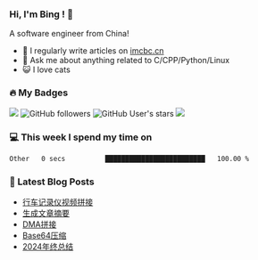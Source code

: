 ### Hi, I'm Bing ! 👋

A software engineer from China! 

- 📝 I regularly write articles on [imcbc.cn](https://imcbc.cn)
- 💬 Ask me about anything related to C/CPP/Python/Linux
- 😺 I love cats

### 🔥 My Badges

![](https://komarev.com/ghpvc/?username=caibingcheng)
![GitHub followers](https://img.shields.io/github/followers/caibingcheng)
![GitHub User's stars](https://img.shields.io/github/stars/caibingcheng)
![](https://www.codewars.com/users/caibingcheng/badges/micro)

### 💻 This week I spend my time on
<!--START_SECTION:waka-->

```txt
Other   0 secs          █████████████████████████   100.00 %
```

<!--END_SECTION:waka-->

### 📔 Latest Blog Posts
<!-- BLOG-POST-LIST:START -->
- [行车记录仪视频拼接](https://imcbc.cn/202505/dashcam-video-merge/)
- [生成文章摘要](https://imcbc.cn/202504/summary-by-ai/)
- [DMA拼接](https://imcbc.cn/202504/dma-ring/)
- [Base64压缩](https://imcbc.cn/202504/base64-compression/)
- [2024年终总结](https://imcbc.cn/202501/2024-summary/)
<!-- BLOG-POST-LIST:END -->

<!-- 
### 🌟 My github status

![](https://github-profile-trophy.vercel.app/?username=caibingcheng&row=1&column=6&margin-w=8)
![](http://github-profile-summary-cards.vercel.app/api/cards/profile-details?username=caibingcheng&theme=github) 

![](http://github-profile-summary-cards.vercel.app/api/cards/repos-per-language?username=caibingcheng&theme=github&exclude=html,css) &nbsp;&nbsp; ![](http://github-profile-summary-cards.vercel.app/api/cards/most-commit-language?username=caibingcheng&theme=github&exclude=html,css) 

![](http://github-profile-summary-cards.vercel.app/api/cards/productive-time?username=caibingcheng&theme=github&utcOffset=8) &nbsp;&nbsp; ![](http://github-profile-summary-cards.vercel.app/api/cards/stats?username=caibingcheng&theme=github) 
-->
